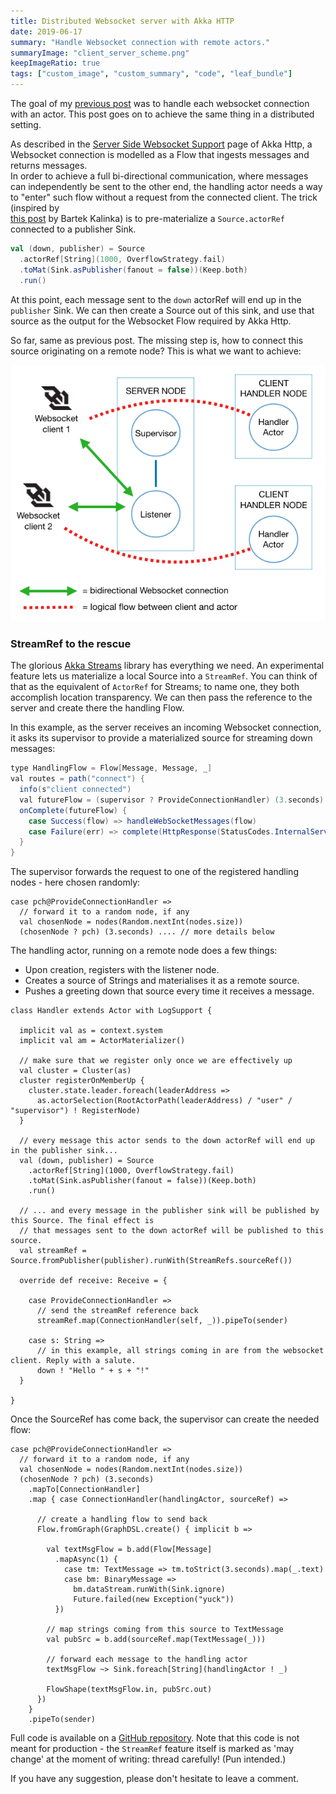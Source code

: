 ```yaml
---
title: Distributed Websocket server with Akka HTTP
date: 2019-06-17
summary: "Handle Websocket connection with remote actors."
summaryImage: "client_server_scheme.png"
keepImageRatio: true
tags: ["custom_image", "custom_summary", "code", "leaf_bundle"]
---
```


The goal of my [previous post](http://ticofab.io/akka-http-websocket-example/) was to handle each websocket connection
with an actor. This post goes on to achieve the same thing in a distributed setting.

As described in the [Server Side Websocket Support](https://doc.akka.io/docs/akka-http/current/server-side/Websocket-support.html)
page of Akka Http, a Websocket connection is modelled as a Flow that ingests messages and returns messages.  
In order to achieve a full bi-directional communication, where messages can independently be sent to the other end, the
handling actor needs a way to "enter" such flow without a request from the connected client. The trick (inspired by  
[this post](https://bartekkalinka.github.io/2017/02/12/Akka-streams-source-run-it-publish-it-then-run-it-again.html) 
by Bartek Kalinka) is to pre-materialize a `Source.actorRef` connected to a publisher Sink.  

```scala
val (down, publisher) = Source
  .actorRef[String](1000, OverflowStrategy.fail)
  .toMat(Sink.asPublisher(fanout = false))(Keep.both)
  .run()
```

At this point, each message sent to the `down` actorRef will end up in the `publisher` Sink. We can then create a Source
out of this sink, and use that source as the output for the Websocket Flow required by Akka Http. 

So far, same as previous post. The missing step is, how to connect this source originating on a remote node? This is what we want to achieve:

![Handling Websocket clients with remote actors](client_server_scheme.png)

### StreamRef to the rescue

The glorious [Akka Streams](https://doc.akka.io/docs/akka/2.5.14/stream/stream-introduction.html#motivation) library has
everything we need. An experimental feature lets us materialize a local Source into a `StreamRef`. You can think of that
as the equivalent of `ActorRef` for Streams; to name one, they both accomplish location transparency. We can then pass
the reference to the server and create there the handling Flow.

In this example, as the server receives an incoming Websocket connection, it asks its supervisor to provide a materialized source
for streaming down messages:

```java
type HandlingFlow = Flow[Message, Message, _]
val routes = path("connect") {
  info(s"client connected")
  val futureFlow = (supervisor ? ProvideConnectionHandler) (3.seconds).mapTo[HandlingFlow]
  onComplete(futureFlow) {
    case Success(flow) => handleWebSocketMessages(flow)
    case Failure(err) => complete(HttpResponse(StatusCodes.InternalServerError, entity = HttpEntity(err.getMessage)))
  }
}
```

The supervisor forwards the request to one of the registered handling nodes - here chosen randomly:

```
case pch@ProvideConnectionHandler =>
  // forward it to a random node, if any
  val chosenNode = nodes(Random.nextInt(nodes.size))
  (chosenNode ? pch) (3.seconds) .... // more details below
```

The handling actor, running on a remote node does a few things:

* Upon creation, registers with the listener node.
* Creates a source of Strings and materialises it as a remote source.
* Pushes a greeting down that source every time it receives a message.

```
class Handler extends Actor with LogSupport {

  implicit val as = context.system
  implicit val am = ActorMaterializer()

  // make sure that we register only once we are effectively up
  val cluster = Cluster(as)
  cluster registerOnMemberUp {
    cluster.state.leader.foreach(leaderAddress =>
      as.actorSelection(RootActorPath(leaderAddress) / "user" / "supervisor") ! RegisterNode)
  }

  // every message this actor sends to the down actorRef will end up in the publisher sink...
  val (down, publisher) = Source
    .actorRef[String](1000, OverflowStrategy.fail)
    .toMat(Sink.asPublisher(fanout = false))(Keep.both)
    .run()

  // ... and every message in the publisher sink will be published by this Source. The final effect is
  // that messages sent to the down actorRef will be published to this source.
  val streamRef = Source.fromPublisher(publisher).runWith(StreamRefs.sourceRef())

  override def receive: Receive = {

    case ProvideConnectionHandler =>
      // send the streamRef reference back
      streamRef.map(ConnectionHandler(self, _)).pipeTo(sender)

    case s: String =>
      // in this example, all strings coming in are from the websocket client. Reply with a salute.
      down ! "Hello " + s + "!"
  }

}
```

Once the SourceRef has come back, the supervisor can create the needed flow:

```
case pch@ProvideConnectionHandler =>
  // forward it to a random node, if any
  val chosenNode = nodes(Random.nextInt(nodes.size))
  (chosenNode ? pch) (3.seconds)
    .mapTo[ConnectionHandler]
    .map { case ConnectionHandler(handlingActor, sourceRef) =>

      // create a handling flow to send back
      Flow.fromGraph(GraphDSL.create() { implicit b =>

        val textMsgFlow = b.add(Flow[Message]
          .mapAsync(1) {
            case tm: TextMessage => tm.toStrict(3.seconds).map(_.text)
            case bm: BinaryMessage =>
              bm.dataStream.runWith(Sink.ignore)
              Future.failed(new Exception("yuck"))
          })

        // map strings coming from this source to TextMessage
        val pubSrc = b.add(sourceRef.map(TextMessage(_)))

        // forward each message to the handling actor
        textMsgFlow ~> Sink.foreach[String](handlingActor ! _)

        FlowShape(textMsgFlow.in, pubSrc.out)
      })
    }
    .pipeTo(sender)
```

Full code is available on a [GitHub repository](https://github.com/ticofab/akka-http-distributed-websockets). Note that
this code is not meant for production - the `StreamRef` feature itself is marked as 'may change' at the moment of writing:
thread carefully! (Pun intended.)  

If you have any suggestion, please don't hesitate to leave a comment.
